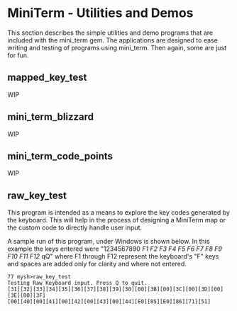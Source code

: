 # MiniTerm - Utilities and Demos

This section describes the simple utilities and demo programs that are included
with the mini_term gem. The applications are designed to ease writing and
testing of programs using mini_term. Then again, some are just for fun.

## mapped_key_test

WIP

## mini_term_blizzard

WIP

## mini_term_code_points

WIP

## raw_key_test

This program is intended as a means to explore the key codes generated by the
keyboard. This will help in the process of designing a MiniTerm map or the
custom code to directly handle user input.

A sample run of this program, under Windows is shown below. In this example the
keys entered were "1234567890 *F1 F2 F3 F4 F5 F6 F7 F8 F9 F10 F11 F12* qQ"
where F1 through F12 represent the keyboard's "F" keys and spaces are added only
for clarity and where not entered.

    77 mysh>raw_key_test
    Testing Raw Keyboard input. Press Q to quit.
    [31][32][33][34][35][36][37][38][39][30][00][3B][00][3C][00][3D][00][3E][00][3F]
    [00][40][00][41][00][42][00][43][00][44][E0][85][E0][86][71][51]
